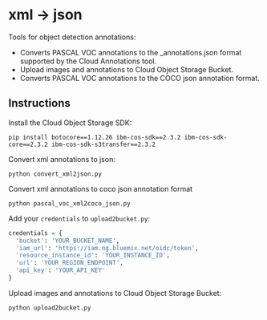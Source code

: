 # xml → json
Tools for object detection annotations:
- Converts PASCAL VOC annotations to the \_annotations.json format supported by the Cloud Annotations tool.
- Upload images and annotations to Cloud Object Storage Bucket.
- Converts PASCAL VOC annotations to the COCO json annotation format.

## Instructions
Install the Cloud Object Storage SDK:
```
pip install botocore==1.12.26 ibm-cos-sdk==2.3.2 ibm-cos-sdk-core==2.3.2 ibm-cos-sdk-s3transfer==2.3.2
```

Convert xml annotations to json:
```
python convert_xml2json.py
```

Convert xml annotations to coco json annotation format
```
python pascal_voc_xml2coco_json.py
```

Add your `credentials` to `upload2bucket.py`:
```python
credentials = {
  'bucket': 'YOUR_BUCKET_NAME',
  'iam_url': 'https://iam.ng.bluemix.net/oidc/token',
  'resource_instance_id': 'YOUR_INSTANCE_ID',
  'url': 'YOUR_REGION_ENDPOINT',
  'api_key': 'YOUR_API_KEY'
}
```

Upload images and annotations to Cloud Object Storage Bucket:
```
python upload2bucket.py
```
